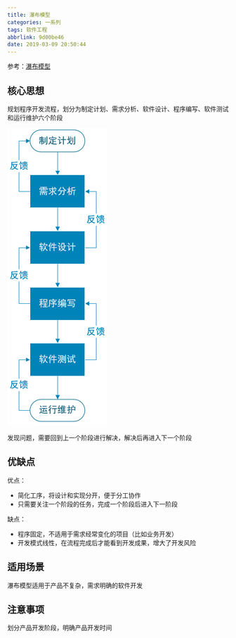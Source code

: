 ```yaml
---
title: 瀑布模型
categories: 一系列
tags: 软件工程
abbrlink: 9d00be46
date: 2019-03-09 20:50:44
---
```


参考：[瀑布模型](https://baike.baidu.com/item/%E7%80%91%E5%B8%83%E6%A8%A1%E5%9E%8B/9817778?fr=aladdin)

## 核心思想

规划程序开发流程，划分为制定计划、需求分析、软件设计、程序编写、软件测试和运行维护六个阶段

![](/images/瀑布模型/瀑布模型.PNG)

发现问题，需要回到上一个阶段进行解决，解决后再进入下一个阶段

## 优缺点

优点：

* 简化工序，将设计和实现分开，便于分工协作
* 只需要关注一个阶段的任务，完成一个阶段后进入下一阶段

缺点：

* 程序固定，不适用于需求经常变化的项目（比如业务开发）
* 开发模式线性，在流程完成后才能看到开发成果，增大了开发风险

## 适用场景

瀑布模型适用于产品不复杂，需求明确的软件开发

## 注意事项

划分产品开发阶段，明确产品开发时间